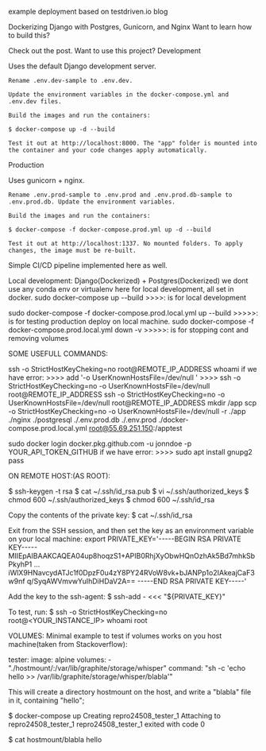 example deployment based on testdriven.io blog

Dockerizing Django with Postgres, Gunicorn, and Nginx
Want to learn how to build this?

Check out the post.
Want to use this project?
Development

Uses the default Django development server.

    Rename .env.dev-sample to .env.dev.

    Update the environment variables in the docker-compose.yml and .env.dev files.

    Build the images and run the containers:

    $ docker-compose up -d --build

    Test it out at http://localhost:8000. The "app" folder is mounted into the container and your code changes apply automatically.

Production

Uses gunicorn + nginx.

    Rename .env.prod-sample to .env.prod and .env.prod.db-sample to .env.prod.db. Update the environment variables.

    Build the images and run the containers:

    $ docker-compose -f docker-compose.prod.yml up -d --build

    Test it out at http://localhost:1337. No mounted folders. To apply changes, the image must be re-built.
    
    
Simple CI/CD pipeline implemented here as well.

Local development: Django(Dockerized) + Postgres(Dockerized)
we dont use any conda env or virtualenv here for local development, all set in docker.
sudo docker-compose up --build  >>>>: is for local development


sudo docker-compose -f docker-compose.prod.local.yml up --build >>>>>: is for testing production deploy 
on local machine.
sudo docker-compose -f docker-compose.prod.local.yml down -v    >>>>>: is for stopping cont and removing volumes

SOME USEFULL COMMANDS:

ssh -o StrictHostKeyCheking=no root@REMOTE_IP_ADDRESS whoami
if we have error: >>>> add '-o UserKnownHostsFile=/dev/null '  >>>>
ssh -o StrictHostKeyChecking=no -o UserKnownHostsFile=/dev/null root@REMOTE_IP_ADDRESS
ssh -o StrictHostKeyChecking=no -o UserKnownHostsFile=/dev/null root@REMOTE_IP_ADDRESS mkdir /app
scp  -o StrictHostKeyChecking=no -o UserKnownHostsFile=/dev/null -r ./app ./nginx ./postgresql ./.env.prod.db ./.env.prod ./docker-compose.prod.local.yml root@55.69.251.150:/apptest

sudo docker login docker.pkg.github.com -u jonndoe -p YOUR_API_TOKEN_GITHUB
if we have error: >>>> sudo apt install gnupg2 pass


ON REMOTE HOST:(AS ROOT):

$ ssh-keygen -t rsa
$ cat ~/.ssh/id_rsa.pub
$ vi ~/.ssh/authorized_keys
$ chmod 600 ~/.ssh/authorized_keys
$ chmod 600 ~/.ssh/id_rsa

Copy the contents of the private key:
$ cat ~/.ssh/id_rsa

Exit from the SSH session, and then set the key as an environment variable on your local machine:
export PRIVATE_KEY='-----BEGIN RSA PRIVATE KEY-----
MIIEpAIBAAKCAQEA04up8hoqzS1+APIB0RhjXyObwHQnOzhAk5Bd7mhkSbPkyhP1
...
iWlX9HNavcydATJc1f0DpzF0u4zY8PY24RVoW8vk+bJANPp1o2IAkeajCaF3w9nf
q/SyqAWVmvwYuIhDiHDaV2A==
-----END RSA PRIVATE KEY-----'
 
Add the key to the ssh-agent:
$ ssh-add - <<< "${PRIVATE_KEY}"

To test, run:
$ ssh -o StrictHostKeyChecking=no root@<YOUR_INSTANCE_IP> whoami
root




VOLUMES:
Minimal example to test if volumes works on you host machine(taken from Stackoverflow):

tester:
    image: alpine
    volumes:
        - "./hostmount/:/var/lib/graphite/storage/whisper"
    command: "sh -c 'echo hello >> /var/lib/graphite/storage/whisper/blabla'"

This will create a directory hostmount on the host, and write a "blabla" file in it, containing "hello";

$ docker-compose up
Creating repro24508_tester_1
Attaching to repro24508_tester_1
repro24508_tester_1 exited with code 0

$ cat hostmount/blabla
hello











